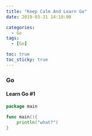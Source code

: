 ```yaml
---
title: "Keep Calm And Learn Go"
date: 2019-03-31 14:10:00

categories:
  - Go
tags:
  - [Go]

toc: true
toc_sticky: true
---
```


### Go

#### Learn Go #1

```go
package main

func main(){
	println("what?")
}
```
